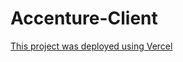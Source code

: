 # Accenture-Client

[This project was deployed using Vercel](https://accenture-client-b5awk4w59-andyboli.vercel.app/)
